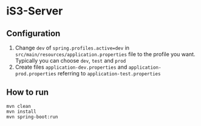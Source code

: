# iS3-Server

## Configuration

1. Change `dev` of `spring.profiles.active=dev` in `src/main/resources/application.properties` file to the profile you want. Typically you can choose `dev`, `test` and `prod`
2. Create files `application-dev.properties` and `application-prod.properties` referring to `application-test.properties`
## How to run
    mvn clean
    mvn install
    mvn spring-boot:run